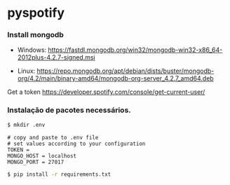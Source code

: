# pyspotify

### Install mongodb
- Windows:
https://fastdl.mongodb.org/win32/mongodb-win32-x86_64-2012plus-4.2.7-signed.msi

- Linux:
https://repo.mongodb.org/apt/debian/dists/buster/mongodb-org/4.2/main/binary-amd64/mongodb-org-server_4.2.7_amd64.deb

Get a token
https://developer.spotify.com/console/get-current-user/

### Instalação de pacotes necessários.

```bash
$ mkdir .env
```

```env
# copy and paste to .env file
# set values according to your configuration
TOKEN = 
MONGO_HOST = localhost
MONGO_PORT = 27017
```

```bash
$ pip install -r requirements.txt
```
